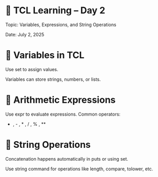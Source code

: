 # 📘 TCL Learning – Day 2

Topic: Variables, Expressions, and String Operations

Date: July 2, 2025

# 🔹 Variables in TCL
Use set to assign values.

Variables can store strings, numbers, or lists.

# 🔹 Arithmetic Expressions
Use expr to evaluate expressions. Common operators:

+ , - , * , / , % , **

# 🔹 String Operations
Concatenation happens automatically in puts or using set.

Use string command for operations like length, compare, tolower, etc.

